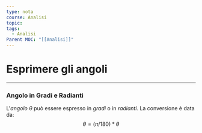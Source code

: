 ```yaml
---
type: nota
course: Analisi
topic: 
tags:
  - Analisi
Parent MOC: "[[Analisi]]"
---
```

# Esprimere gli angoli
---
### Angolo in Gradi e Radianti
L'_angolo_ $\theta$ può essere espresso in _gradi_ o in _radianti_. La conversione è data da:
$$\theta  = (\pi / 180) * \theta$$
